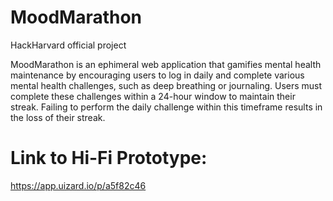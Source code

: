 # MoodMarathon
HackHarvard official project

MoodMarathon is an ephimeral web application that gamifies mental health maintenance by encouraging users to log in daily and complete various mental health challenges, such as deep breathing or journaling. Users must complete these challenges within a 24-hour window to maintain their streak. Failing to perform the daily challenge within this timeframe results in the loss of their streak.

# Link to Hi-Fi Prototype:
https://app.uizard.io/p/a5f82c46
